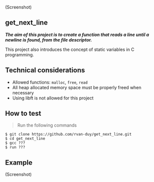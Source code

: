 (Screenshot)

## get_next_line
***The aim of this project is to create a function that reads a line until a newline is found, from the file descriptor.***

This project also introduces the concept of static variables in C programming.

## Technical considerations

- Allowed functions: ```malloc```, ```free```, ```read```
- All heap allocated memory space must be properly freed when necessary
- Using libft is not allowed for this project

## How to test
> Run the following commands

```shell
$ git clone https://github.com/rvan-duy/get_next_line.git
$ cd get_next_line
$ gcc ???
$ run ???
```
## Example

(Screenshot)
